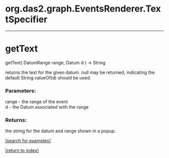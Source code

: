 # org.das2.graph.EventsRenderer.TextSpecifier
***
<a name="getText"></a>
# getText
getText( DatumRange range, Datum d ) &rarr; String

returns the text for the given datum.  null may be returned, indicating the
 default String.valueOf(d) should be used.

### Parameters:
range - the range of the event
<br>d - the Datum associated with the range

### Returns:
the string for the datum and range shown in a popup.

<a href="https://github.com/autoplot/dev/search?q=getText&unscoped_q=getText">[search for examples]</a>

<a href="https://github.com/autoplot/documentation/blob/master/javadoc/index-all.md">[return to index]</a>


